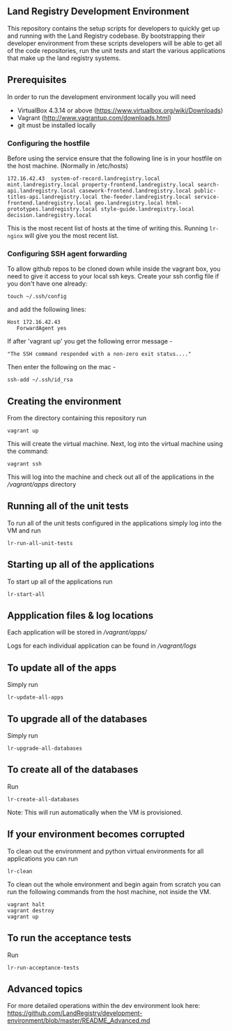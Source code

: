 ## Land Registry Development Environment

This repository contains the setup scripts for developers to quickly get up and running with the Land Registry codebase. By bootstrapping their developer environment from these scripts developers will be able to get all of the code repositories, run the unit tests and start the various applications that make up the land registry systems.


## Prerequisites

In order to run the development environment locally you will need

* VirtualBox 4.3.14 or above (https://www.virtualbox.org/wiki/Downloads)
* Vagrant (http://www.vagrantup.com/downloads.html)
* git must be installed locally

### Configuring the hostfile

Before using the service ensure that the following line is in your hostfile on the host machine. (Normally in /etc/hosts)

```
172.16.42.43  system-of-record.landregistry.local mint.landregistry.local property-frontend.landregistry.local search-api.landregistry.local casework-frontend.landregistry.local public-titles-api.landregistry.local the-feeder.landregistry.local service-frontend.landregistry.local geo.landregistry.local html-prototypes.landregistry.local style-guide.landregistry.local decision.landregistry.local
```

This is the most recent list of hosts at the time of writing this. Running ```lr-nginx``` will give you the most recent list.

### Configuring SSH agent forwarding

To allow github repos to be cloned down while inside the vagrant box, you need to give it access to your local ssh keys. Create your ssh config file if you don't have one already:

```
touch ~/.ssh/config
```
and add the following lines:
```
Host 172.16.42.43
   ForwardAgent yes
```
If after 'vagrant up' you get the following error message -

```
"The SSH command responded with a non-zero exit status...."
```

Then enter the following on the mac -

```
ssh-add ~/.ssh/id_rsa
```


## Creating the environment

From the directory containing this repository run

```
vagrant up
```

This will create the virtual machine. Next, log into the virtual machine using the command:

```
vagrant ssh
```

This will log into the machine and check out all of the applications in the */vagrant/apps* directory

## Running all of the unit tests

To run all of the unit tests configured in the applications simply log into the VM and run

```
lr-run-all-unit-tests
```

## Starting up all of the applications

To start up all of the applications run

```
lr-start-all
```

## Appplication files & log locations

Each application will be stored in */vagrant/apps/*

Logs for each individual application can be found in */vagrant/logs*

## To update all of the apps

Simply run

```
lr-update-all-apps
```

## To upgrade all of the databases

Simply run

```
lr-upgrade-all-databases
```

## To create all of the databases

Run

```
lr-create-all-databases
```

Note: This will run automatically when the VM is provisioned.

## If your environment becomes corrupted

To clean out the environment and python virtual environments for all applications you can run

```
lr-clean
```

To clean out the whole environment and begin again from scratch you can run the following commands from the host machine, not inside the VM.

```
vagrant halt
vagrant destroy
vagrant up
```

## To run the acceptance tests

Run

```
lr-run-acceptance-tests
```

## Advanced topics

For more detailed operations within the dev environment look here: https://github.com/LandRegistry/development-environment/blob/master/README_Advanced.md

